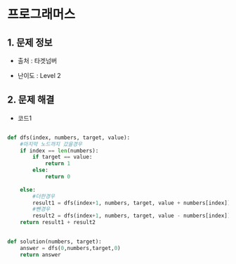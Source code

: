 # 프로그래머스  

## 1. 문제 정보

- 출처 : 타겟넘버

- 난이도 : Level 2

## 2. 문제 해결

- 코드1 
```python

def dfs(index, numbers, target, value):
    #마지막 노드까지 갔을경우
    if index == len(numbers):
        if target == value:
            return 1
        else:
            return 0
            
    else:
        #더한경우
        result1 = dfs(index+1, numbers, target, value + numbers[index])
        #뺀경우
        result2 = dfs(index+1, numbers, target, value - numbers[index])
    return result1 + result2
        

def solution(numbers, target):
    answer = dfs(0,numbers,target,0)
    return answer
```   
